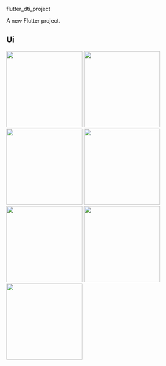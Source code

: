 flutter_dti_project

A new Flutter project.

## Ui 
<img src="" width=200>

<img src="https://github.com/user-attachments/assets/1f8285c0-ce0e-425a-8fc4-cedcb01cf15b" width=200>

<img src="https://github.com/user-attachments/assets/657de6e5-1060-4cf1-b0b5-cb49f830a1d0" width=200>


<img src="https://github.com/user-attachments/assets/8d356a12-fae7-4d4a-8bf5-cbb5a317eb39" width=200>

<img src="https://github.com/user-attachments/assets/89694c39-fa20-486b-9898-24268acba275" width=200>

<img src="https://github.com/user-attachments/assets/71cbfe3e-bae7-4bc0-9a49-28bf2ff59523" width=200>

<img src="https://github.com/user-attachments/assets/eb74cf67-2b96-4e91-b593-fdb1136149dd" width=200>
